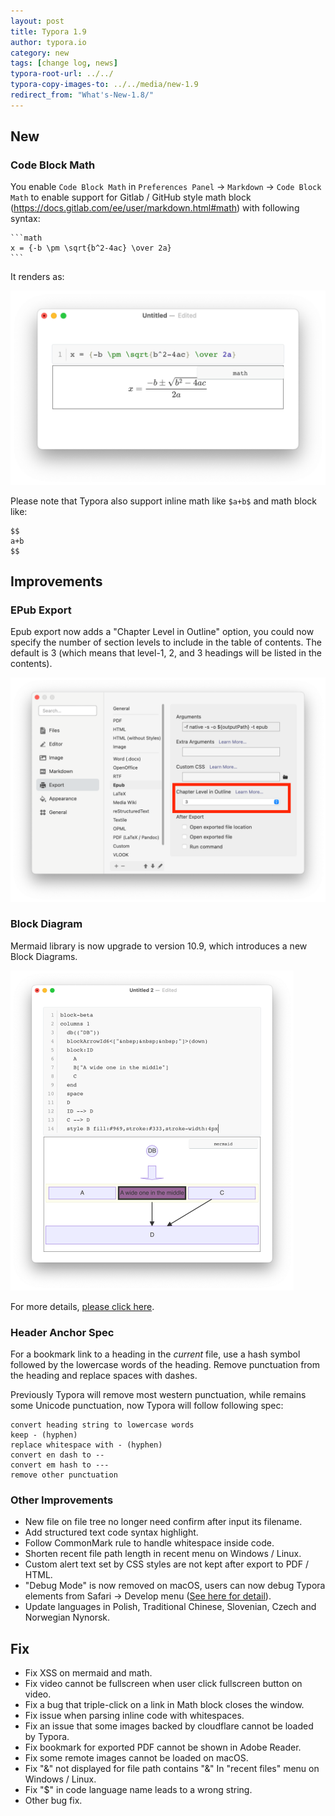 ```yaml
---
layout: post
title: Typora 1.9
author: typora.io
category: new
tags: [change log, news]
typora-root-url: ../../
typora-copy-images-to: ../../media/new-1.9
redirect_from: "What's-New-1.8/"
---
```


## New

### Code Block Math

You enable `Code Block Math` in `Preferences Panel` → `Markdown` → `Code Block Math` to enable support for Gitlab / GitHub style math block (<https://docs.gitlab.com/ee/user/markdown.html#math>) with following syntax:

~~~gfm
```math
x = {-b \pm \sqrt{b^2-4ac} \over 2a}
```
~~~

It renders as:

<img src="/media/new-1.9/Screenshot 2024-05-19 at 15.42.47.png" alt="Screenshot 2024-05-19 at 15.42.47" style="zoom:50%;" />

Please note that Typora also support inline math like `$a+b$` and math block like:

~~~gfm
$$
a+b
$$
~~~

## Improvements

### EPub Export

Epub export now adds a "Chapter Level in Outline" option, you could now specify the number of section levels to include in the table of contents. The default is 3 (which means that level-1, 2, and 3 headings will be listed in the contents).

<img src="/media/new-1.9/Screenshot 2024-05-19 at 15.53.46.png" alt="Screenshot 2024-05-19 at 15.53.46" style="zoom:50%;" />

### Block Diagram

Mermaid library is now upgrade to version 10.9, which introduces a new Block Diagrams.

<img src="/media/new-1.9/Screenshot 2024-05-19 at 15.56.27.png" alt="Screenshot 2024-05-19 at 15.56.27" style="zoom:50%;" />

For more details, [please click here](https://mermaid.js.org/syntax/block.html).

### Header Anchor Spec

For a bookmark link to a heading in the *current* file, use a hash symbol followed by the lowercase words of the heading. Remove punctuation from the heading and replace spaces with dashes. 

Previously Typora will remove most western punctuation, while remains some Unicode punctuation, now Typora will follow following spec:

```
convert heading string to lowercase words
keep - (hyphen)
replace whitespace with - (hyphen)
convert en dash to -- 
convert em hash to ---
remove other punctuation 
```

### Other Improvements

- New file on file tree no longer need confirm after input its filename.
- Add structured text code syntax highlight.
- Follow CommonMark rule to handle whitespace inside code.
- Shorten recent file path length in recent menu on Windows / Linux.
- Custom alert text set by CSS styles are not kept after export to PDF / HTML.
- "Debug Mode" is now removed on macOS, users can now debug Typora elements from Safari → Develop menu ([See here for detail](/Debug-Themes/)).
- Update languages in Polish, Traditional Chinese, Slovenian, Czech and Norwegian Nynorsk.

## Fix

- Fix XSS on mermaid and math.
- Fix video cannot be fullscreen when user click fullscreen button on video.
- Fix a bug that triple-click on a link in Math block closes the window.
- Fix issue when parsing inline code with whitespaces.
- Fix an issue that some images backed by cloudflare cannot be loaded by Typora.
- Fix bookmark for exported PDF cannot be shown in Adobe Reader.
- Fix some remote images cannot be loaded on macOS.
- Fix "&" not displayed for file path contains "&" In "recent files" menu on Windows / Linux.
- Fix "$" in code language name leads to a wrong string.
- Other bug fix.
